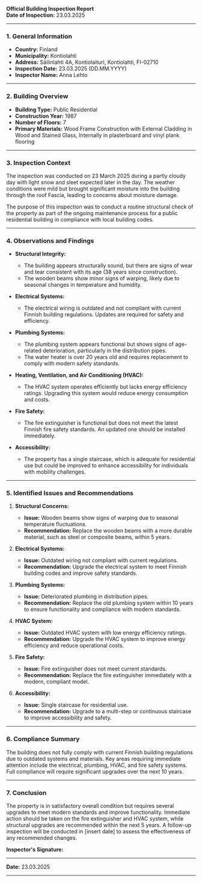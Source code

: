 

**Official Building Inspection Report**  
**Date of Inspection:** 23.03.2025  

---

### **1. General Information**

- **Country:** Finland  
- **Municipality:** Kontiolahti  
- **Address:** Säilinlahti 4A, Kontiolaituri, Kontiolahti, FI-02710  
- **Inspection Date:** 23.03.2025 (DD.MM.YYYY)  
- **Inspector Name:** Anna Lehto  

---

### **2. Building Overview**

- **Building Type:** Public Residential  
- **Construction Year:** 1987  
- **Number of Floors:** 7  
- **Primary Materials:** Wood Frame Construction with External Cladding in Wood and Stained Glass, Internally in plasterboard and vinyl plank flooring  

---

### **3. Inspection Context**

The inspection was conducted on 23 March 2025 during a partly cloudy day with light snow and sleet expected later in the day. The weather conditions were mild but brought significant moisture into the building through the roof Fascia, leading to concerns about moisture damage.

The purpose of this inspection was to conduct a routine structural check of the property as part of the ongoing maintenance process for a public residential building in compliance with local building codes.

---

### **4. Observations and Findings**

- **Structural Integrity:**  
  - The building appears structurally sound, but there are signs of wear and tear consistent with its age (38 years since construction).  
  - The wooden beams show minor signs of warping, likely due to seasonal changes in temperature and humidity.  

- **Electrical Systems:**  
  - The electrical wiring is outdated and not compliant with current Finnish building regulations. Updates are required for safety and efficiency.  

- **Plumbing Systems:**  
  - The plumbing system appears functional but shows signs of age-related deterioration, particularly in the distribution pipes.  
  - The water heater is over 20 years old and requires replacement to comply with modern safety standards.  

- **Heating, Ventilation, and Air Conditioning (HVAC):**  
  - The HVAC system operates efficiently but lacks energy efficiency ratings. Upgrading this system would reduce energy consumption and costs.  

- **Fire Safety:**  
  - The fire extinguisher is functional but does not meet the latest Finnish fire safety standards. An updated one should be installed immediately.  

- **Accessibility:**  
  - The property has a single staircase, which is adequate for residential use but could be improved to enhance accessibility for individuals with mobility challenges.  

---

### **5. Identified Issues and Recommendations**

1. **Structural Concerns:**  
   - **Issue:** Wooden beams show signs of warping due to seasonal temperature fluctuations.  
   - **Recommendation:** Replace the wooden beams with a more durable material, such as steel or composite beams, within 5 years.  

2. **Electrical Systems:**  
   - **Issue:** Outdated wiring not compliant with current regulations.  
   - **Recommendation:** Upgrade the electrical system to meet Finnish building codes and improve safety standards.  

3. **Plumbing Systems:**  
   - **Issue:** Deteriorated plumbing in distribution pipes.  
   - **Recommendation:** Replace the old plumbing system within 10 years to ensure functionality and compliance with modern standards.  

4. **HVAC System:**  
   - **Issue:** Outdated HVAC system with low energy efficiency ratings.  
   - **Recommendation:** Upgrade the HVAC system to improve energy efficiency and reduce operational costs.  

5. **Fire Safety:**  
   - **Issue:** Fire extinguisher does not meet current standards.  
   - **Recommendation:** Replace the fire extinguisher immediately with a modern, compliant model.  

6. **Accessibility:**  
   - **Issue:** Single staircase for residential use.  
   - **Recommendation:** Upgrade to a multi-step or continuous staircase to improve accessibility and safety.  

---

### **6. Compliance Summary**

The building does not fully comply with current Finnish building regulations due to outdated systems and materials. Key areas requiring immediate attention include the electrical, plumbing, HVAC, and fire safety systems. Full compliance will require significant upgrades over the next 10 years.

---

### **7. Conclusion**

The property is in satisfactory overall condition but requires several upgrades to meet modern standards and improve functionality. Immediate action should be taken on the fire extinguisher and HVAC system, while structural upgrades are recommended within the next 5 years. A follow-up inspection will be conducted in [insert date] to assess the effectiveness of any recommended changes.

**Inspector's Signature:**  
_________________________  
**Date:** 23.03.2025  

---